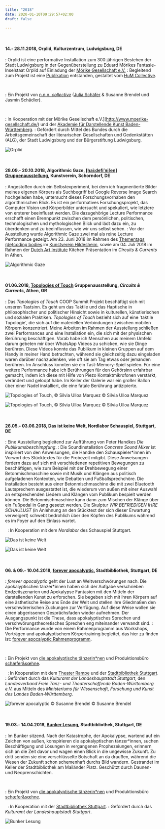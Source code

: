 ```yaml
---
title: "2018"
date: 2020-01-10T09:29:57+02:00
draft: false

---
```

&nbsp;

#### **14.- 28.11.2018, Orplid, Kulturzentrum, Ludwigsburg, DE**
:  Orplid​ ist eine performative Installation zum 300 jährigen Bestehen der Stadt Ludwigsburg in der Gegenüberstellung zu Eduard Mörikes Fantasie-Inselstaat Orplid auf Einladung der [Mörike Gesellschaft e.V.](http://www.moerike-gesellschaft.de/) 
:   Begleitend zum Projekt ist eine [Publikation](http://www.moerike-gesellschaft.de/Downloads/MoerikeOrplidInstallationOkt2018.pdf) entstanden, gestaltet vom [HuM Collective](https://hum-co.de/).

&nbsp;

:   Ein Projekt von [n.n.n. *collective*](https://www.instagram.com/_____n.n.n.____/) ([Julia Schäfer](http://www.julia-schaefer.com/) & Susanne Brendel und Jasmin Schädler).

&nbsp;

:   In Kooperation mit der Mörike Gesellschaft e.V.](http://www.moerike-gesellschaft.de/) und der [Akademie für Darstellende Kunst Baden-Württemberg](https://adk-bw.de/veranstaltung/eduard-moerikes-orplid-auf-der-suche-nach-der-utopischen-stadt/).
:   Gefördert durch Mittel des Bundes durch die Arbeitsgemeinschaft der literarischen Gesellschaften und Gedenkstätten (ALG), der Stadt Ludwigsburg und der Bürgerstiftung Ludwigsburg.

![Orplid](/upcoming/orplid.png)

&nbsp;

#### **28.09.- 20.10.2018, Algorithmic Gaze, [\[hai:defi’ni∫en\] Gruppenausstellung](https://www.kunstverein-schorndorf.de/kopie-von-die-lithografie), Kunstverein, Schorndorf, DE**
:   Angestoßen durch ein Selbstexperiment, bei dem ich fragmentierte Bilder meines eigenen Körpers als Suchbegriff bei Google Reverse Image Search hochgeladen habe, untersucht dieses Forschungsvorhaben den algorithmischen Blick. Es ist ein performatives Forschungsprojekt, das Computer Vision und Körperbilder untersucht und spekuliert, wie letztere von ersterer beeinflusst werden. Die dazugehörige Lecture Performance erschafft einen Brennpunkt zwischen dem persönlichen, politischen, technologischen und mythologischen Blick und lädt dazu ein, zu überdenken und zu beeinflussen, wie wir uns selbst sehen.
:   Vor der Ausstellung wurde Algorithmic Gaze zwei mal als reine Lecture Performance gezeigt. Am 23. Juni 2018 im Rahmen des [Thementags (de)coding bodies](https://www.facebook.com/events/1857621034530701/?acontext=%7B%22event_action_history%22%3A[%7B%22mechanism%22%3A%22search_results%22%2C%22surface%22%3A%22search%22%7D]%7D) im [Kunstverein Hildesheim](https://www.kunstverein-hildesheim.de/), sowie am 04. Juli 2018 im Rahmen der [Dutch Art Institute](https://dutchartinstitute.eu/) Kitchen Präsentation im *Circuits & Currents* in Athen.

![Algorithmic Gaze](/upcoming/ag.png)

&nbsp;

#### **01.06.2018, [Topologies of Touch](https://dutchartinstitute.eu/page/10207/2017-2018-coop-study-group-topologies-of-touch-florian-gottke-marianna-maruy) Gruppenausstellung, *Circuits & Currents*, Athen, GR**
:   Das *Topologies of Touch* COOP Summit Projekt beschäftigt sich mit unseren Tastsinn. Es geht um das Taktile und das Haptische in philosophischer und politischer Hinsicht sowie in kulturellen, künstlerischen und sozialen Praktiken. *Topologies of Touch* bezieht sich auf eine 'taktile Topologie', die sich auf die materiellen Verbindungen zwischen mobilen Körpern konzentriert.
Meine Arbeiten im Rahmen der Ausstellung schließen zwei Performances und eine Installation ein, die sich mit der physischen Berührung beschäftigen. Vorab habe ich Menschen aus meinem Umfeld darum gebeten mir über WhatsApp Videos zu schicken, wie sie Dinge berühren. Diese Videos konnte das Publikum in kleinen Gruppen auf dem Handy in meiner Hand betrachten, während sie gleichzeitig dazu eingeladen waren darüber nachzudenken, wie oft sie am Tag etwas oder jemanden berühren. Im Anschluss konnten sie ein Tast-Memory-Spiel spielen.
Für eine weitere Performance habe ich Berührungen für den Gehörsinn erfahrbar gemacht, indem ich diese mit Hilfe von Piezo Kontaktmikrofonen verstärkt, verändert und geloopt habe.
Im Keller der Galerie war ein großer Ballon über einer Nadel installiert, die eine fatale Berührung antizipierte.

![Topologies of Touch, © Silvia Ulloa Marquez](/upcoming/tt1.png)
© Silvia Ulloa Marquez

![Topologies of Touch, © Silvia Ulloa Marquez](/upcoming/tt2.png)
© Silvia Ulloa Marquez

&nbsp;

#### **26.05.- 03.06.2018, Das ist keine Welt, Nordlabor Schauspiel, Stuttgart, DE**
:   Eine Ausstellung begleitend zur Aufführung von Peter Handkes *Die
Publikumsbeschimpfung*.
:   Die Soundinstallation *Concrete Sound Mixer* ist inspiriert von den Anweisungen, die Handke den Schauspieler\*innen im Vorwort des Stücktextes für die Probezeit mitgibt. Diese Anweisungen fordern dazu auf sich mit verschiedenen repetitiven Bewegungen zu beschäftigen, wie zum Beispiel mit der Drehbewegung einer Betonmischmaschine sowie mit Musik und Klängen aus politisch aufgeladenen Kontexten, wie Debatten und Fußballsprechchöre. Die Installation besteht aus einer Betonmischmaschine die mit zwei Bluetooth Lautsprechern ausgestattet ist, die wiederum von außen mit einer Auswahl an entsprechenden Liedern und Klängen vom Publikum bespielt werden können. Die Betonmischmaschine kann dann zum Mischen der Klänge über ein Fußpedal in Gang gesetzt werden.
Die Skulptur *WIR BEFRIEDIGEN IHRE SCHAULUST* (in Anlehnung an den Stücktext der sich dieser Erwartung verweigert) schwebt bedrohlich über den Köpfen des Publikums während es im Foyer auf den Einlass wartet.

&nbsp;
:   In Kooperation mit dem *Nordlabor* des Schauspiel Stuttgart.

![Das ist keine Welt](/upcoming/nord21.png)

![Das ist keine Welt](/upcoming/nord22.png)

&nbsp;

#### **06. & 09.- 10.04.2018, [forever apocalyptic](https://www.apocalypse.dance/projekte/forever-apocalyptic), Stadtbibliothek, Stuttgart, DE**
:  *forever apocalyptic* geht der Lust an Weltverschwörungen nach. Die apokalyptischen tänzer\*innen haben sich der Aufgabe verschrieben Endzeitszenarien und Apokalypse Fantasien mit den Mitteln der darstellenden Kunst zu erforschen. Sie begeben sich mit ihren Körpern auf eine ästhetische Reise ans Ende der Welt und stellen ihre Gliedmaßen den verschwörerischen Zuckungen zur Verfügung. Auf diese Weise wollen sie einen abgerissenen Gesprächsfaden wieder aufnehmen. Der Ausgangspunkt ist die These, dass apokalyptisches Sprechen und verschwörungstheoretisches Sprechen eng miteinander verwandt sind.
:   Die Performance wurde von einem Rahmenprogramm aus Workshops, Vorträgen und apokalyptischem Körpertraining begleitet, das hier zu finden ist: [forever apocalyptic Rahmenprogramm](https://www.apocalypse.dance/projekte/forever-apocalyptic-rahmenprogramm).

&nbsp;

:   Ein Projekt von [die apokalyptische tänzerin*nen](https://www.apocalypse.dance/) und Produktionsbüro [schæfer&sœhne](http://www.ae-oe.de/).

&nbsp;
:   In Kooperation mit dem [Theater Rampe](https://theaterrampe.de/stuecke/forever-apocalyptic/) und der [Stadtbibliothek Stuttgart](http://www1.stuttgart.de/stadtbibliothek/).
:   Gefördert durch das *Kulturamt der Landeshauptstadt Stuttgart*, den *Landesverband Freie Tanz- und Theaterschaffende Baden-Württemberg e.V.* aus Mitteln des *Ministeriums für Wissenschaft, Forschung und Kunst des Landes Baden-Württemberg*.

![forever apocalyptic © Susanne Brendel](/upcoming/fa2.png)
© Susanne Brendel

&nbsp;

#### **19.03.- 14.04.2018, [Bunker Lesung](https://www.apocalypse.dance/projekte/bunker-lesung), Stadtbibliothek, Stuttgart, DE**
:   Im Bunker sitzend. Nach der Katastrophe, der Apokalypse, wartend auf ein Zeichen von außen, konspirieren die apokalyptischen tänzer*innen, suchen Beschäftigung und Lösungen in vergangenen Prophezeiungen, erinnern sich an die Zeit davor und wagen einen Blick in die ungewisse Zukunft. Zu dritt senden sie eine verschlüsselte Botschaft an da draußen, während die Wesen der Zukunft schon schemenhaft durchs Bild wandern.
Gestrandet im Keller der Stadtbibliothek am Mailänder Platz. Geschützt durch Daunen- und Neoprenschichten.

&nbsp;

:   Ein Projekt von [die apokalyptische tänzerin*nen](https://www.apocalypse.dance/) und Produktionsbüro [schæfer&sœhne](http://www.ae-oe.de/).

&nbsp;
:   In Kooperation mit der [Stadtbibliothek Stuttgart](http://www1.stuttgart.de/stadtbibliothek/).
:   Gefördert durch das *Kulturamt der Landeshauptstadt Stuttgart*.

![Bunker Lesung](/upcoming/bunker.png)